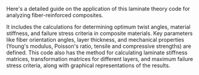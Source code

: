 Here's a detailed guide on the application of this laminate theory code for analyzing fiber-reinforced composites. 

It includes the calculations for determining optimum twist angles, material stiffness, and failure stress criteria in composite materials. 
Key parameters like fiber orientation angles, layer thickness, and mechanical properties (Young's modulus, Poisson's ratio, tensile and compressive strengths) are defined. 
This code also has the method for calculating laminate stiffness matrices, transformation matrices for different layers, and maximum failure stress criteria, along with graphical representations of the results. 
